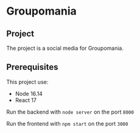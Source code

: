 # Groupomania

## Project

The project is a social media for Groupomania.

## Prerequisites
This project use:
- Node 16.14
- React 17

Run the backend with `node server` on the port `8000`

Run the frontend with `npm start` on the port `3000`
